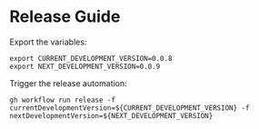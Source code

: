 # Release Guide

Export the variables:

```shell
export CURRENT_DEVELOPMENT_VERSION=0.0.8
export NEXT_DEVELOPMENT_VERSION=0.0.9
```

Trigger the release automation: 

```shell
gh workflow run release -f currentDevelopmentVersion=${CURRENT_DEVELOPMENT_VERSION} -f nextDevelopmentVersion=${NEXT_DEVELOPMENT_VERSION}
```